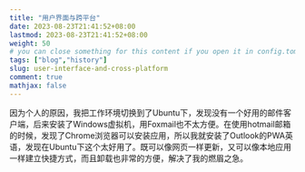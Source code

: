 ```yaml
---
title: "用户界面与跨平台"
date: 2023-08-23T21:41:52+08:00
lastmod: 2023-08-23T21:41:52+08:00
weight: 50
# you can close something for this content if you open it in config.toml.
tags: ["blog","history"]
slug: user-interface-and-cross-platform
comment: true
mathjax: false
---
```


因为个人的原因，我把工作环境切换到了Ubuntu下，发现没有一个好用的邮件客户端，后来安装了Windows虚拟机，用Foxmail也不太方便。在使用hotmail邮箱的时候，发现了Chrome浏览器可以安装应用，所以我就安装了Outlook的PWA英语，发现在Ubuntu下这个太好用了。既可以像网页一样更新，又可以像本地应用一样建立快捷方式，而且卸载也非常的方便，解决了我的燃眉之急。